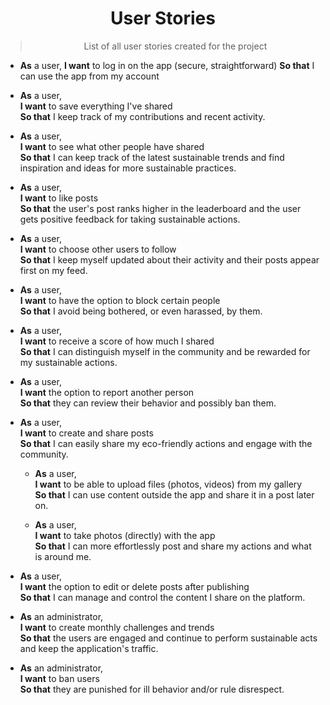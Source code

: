<h1 align="center"> User Stories </h1>

><p align="center">
> List of all user stories created for the project
></p>

- **As** a user,
  **I want** to log in on the app
  (secure, straightforward)
  **So that** I can use the app from my account

- **As** a user,  
  **I want** to save everything I've shared  
  **So that** I keep track of my contributions and recent activity.

- **As** a user,  
  **I want** to see what other people have shared  
  **So that** I can keep track of the latest sustainable trends and find inspiration and ideas for more sustainable practices.

- **As** a user,  
  **I want** to like posts  
  **So that** the user's post ranks higher in the leaderboard and the user gets positive feedback for taking sustainable actions.

- **As** a user,  
  **I want** to choose other users to follow  
  **So that** I keep myself updated about their activity and their posts appear first on my feed.

- **As** a user,  
  **I want** to have the option to block certain people  
  **So that** I avoid being bothered, or even harassed, by them.

- **As** a user,  
  **I want** to receive a score of how much I shared  
  **So that** I can distinguish myself in the community and be rewarded for my sustainable actions.

- **As** a user,  
  **I want** the option to report another person  
  **So that** they can review their behavior and possibly ban them.

- **As** a user,  
  **I want** to create and share posts  
  **So that** I can easily share my eco-friendly actions and engage with the community.

  - **As** a user,  
    **I want** to be able to upload files (photos, videos) from my gallery  
    **So that** I can use content outside the app and share it in a post later on.

  - **As** a user,  
    **I want** to take photos (directly) with the app  
    **So that** I can more effortlessly post and share my actions and what is around me.

- **As** a user,  
  **I want** the option to edit or delete posts after publishing  
  **So that** I can manage and control the content I share on the platform.

- **As** an administrator,  
  **I want** to create monthly challenges and trends  
  **So that** the users are engaged and continue to perform sustainable acts and keep the application's traffic.

- **As** an administrator,  
  **I want** to ban users  
  **So that** they are punished for ill behavior and/or rule disrespect.